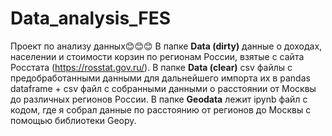 # Data_analysis_FES
Проект по анализу данных😊😊😊
В папке __Data (dirty)__ данные о доходах, населении и стоимости корзин по регионам России, взятые с сайта Росстата (https://rosstat.gov.ru/). В папке __Data (clear)__ csv файлы с предобработанными данными для дальнейшего импорта их в pandas dataframe + csv файл с собранными данными о расстоянии от Москвы до различных регионов России. В папке __Geodata__ лежит ipynb файл с кодом, где я собрал данные по расстоянию от регионов до Москвы с помощью библиотеки Geopy.
 